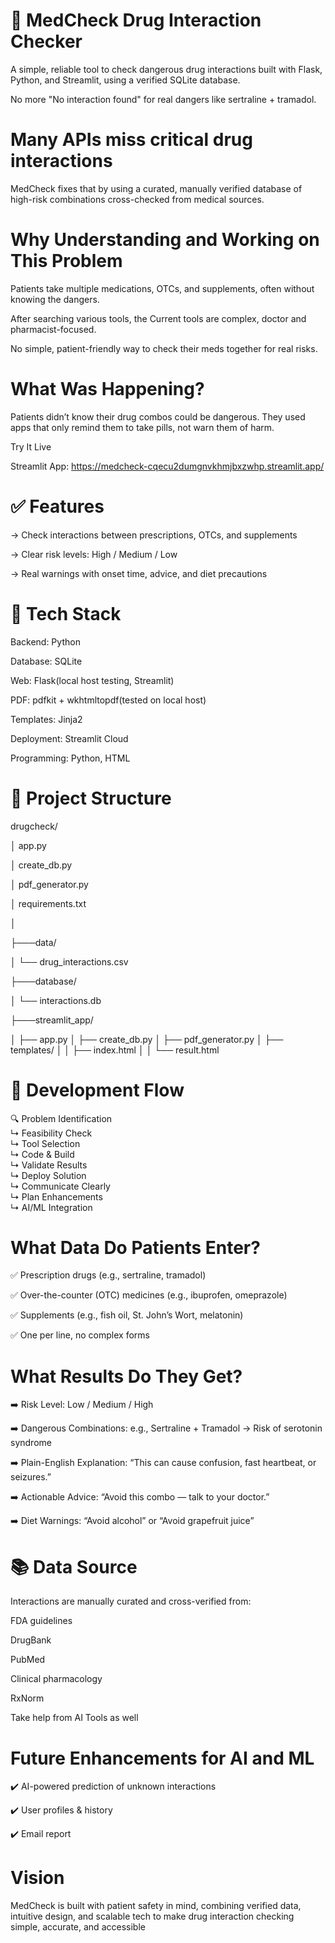 # 💊 MedCheck  Drug Interaction Checker

A simple, reliable tool to check dangerous drug interactions  built with Flask, Python, and Streamlit, using a verified SQLite database.

No more "No interaction found" for real dangers like sertraline + tramadol. 


# Many APIs miss critical drug interactions

MedCheck fixes that by using a curated, manually verified database of high-risk combinations cross-checked from  medical sources.



# Why Understanding and Working on This Problem

Patients take multiple medications, OTCs, and supplements, often without knowing the dangers.

After searching various tools, the Current tools are complex, doctor and pharmacist-focused.

No simple, patient-friendly way to check  their meds together for real risks.



# What Was Happening?

Patients didn’t know their drug combos could be dangerous. They used apps that only remind them to take pills, not warn them of harm.

Try It Live

Streamlit App: https://medcheck-cqecu2dumgnvkhmjbxzwhp.streamlit.app/ 




# ✅ Features

→ Check interactions between prescriptions, OTCs, and supplements

→ Clear risk levels: High / Medium / Low

→ Real warnings with onset time, advice, and diet precautions



# 🧱 Tech Stack

Backend: Python

Database: SQLite 

Web: Flask(local host testing, Streamlit)

PDF: pdfkit + wkhtmltopdf(tested on local host)

Templates: Jinja2

Deployment: Streamlit Cloud

Programming: Python, HTML 

# 📁 Project Structure

drugcheck/

│   app.py

│   create_db.py

│   pdf_generator.py

│   requirements.txt

│

├───data/

│   └── drug_interactions.csv

├───database/

│   └── interactions.db

├───streamlit_app/

│   ├── app.py
│   ├── create_db.py
│   ├── pdf_generator.py
│   ├── templates/
│   │   ├── index.html
│   │   └── result.html



# 🔄 Development Flow

🔍 Problem Identification  
   ↳ Feasibility Check  
       ↳ Tool Selection  
           ↳ Code & Build  
               ↳ Validate Results  
                   ↳ Deploy Solution  
                       ↳ Communicate Clearly  
                           ↳ Plan Enhancements  
                               ↳ AI/ML Integration




# What Data Do Patients Enter?

✅ Prescription drugs (e.g., sertraline, tramadol)

✅ Over-the-counter (OTC) medicines (e.g., ibuprofen, omeprazole)

✅ Supplements (e.g., fish oil, St. John’s Wort, melatonin)

✅ One per line,  no complex forms



# What Results Do They Get?

➡️ Risk Level: Low / Medium / High

➡️ Dangerous Combinations: e.g., Sertraline + Tramadol → Risk of serotonin syndrome

➡️ Plain-English Explanation: “This can cause confusion, fast heartbeat, or seizures.”

➡️ Actionable Advice: “Avoid this combo — talk to your doctor.”

➡️ Diet Warnings: “Avoid alcohol” or “Avoid grapefruit juice”



# 📚 Data Source
Interactions are manually curated and cross-verified from:

FDA guidelines

DrugBank 

PubMed

Clinical pharmacology

RxNorm

Take help from AI Tools as well



# Future Enhancements for AI and ML 

✔️ AI-powered prediction of unknown interactions

✔️ User profiles & history

✔️ Email report



# Vision

MedCheck is built with patient safety in mind,  combining verified data, intuitive design, and scalable tech to make drug interaction checking simple, accurate, and accessible



